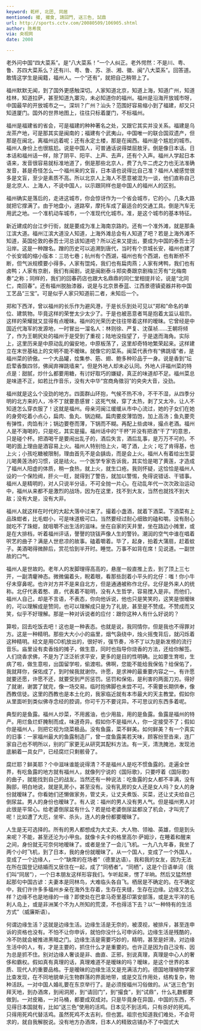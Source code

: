 ```yaml
---
keyword: 乾杯, 北囝, 同居
mentioned: 撮, 撮食, 請回門, 送三色, 試鼎
url: http://sports.cctv.com/20080509/106905.shtml
author: 陈希我
via: 央视网
date: 2008

---
```

老外问中国“四大菜系”。是“八大菜系！”一个人纠正。老外愕然：不是川、粤、鲁、苏四大菜系么？还有川、粤、鲁、苏、浙、湘、徽、闽“八大菜系”。回答道。敢情这学生是闽籍，福州人。一个“还有”，就把自己稍带上了。

福州默默无闻，到了国外更感触深切。人家知道北京，知道上海，知道广州，知道桂林，知道拉萨，甚至知道九寨沟，未必知道你的福州。福州是沿海开放城市呀，中国最早的开放城市之一。深圳？广州？汕头？范围好容易缩小到了福建，却又只知道厦门。国外的世界地图上，往往只标着厦门，不标福州。

福州是福建省的省会，可是福建的种种著名之处，又跟它其实并没关系。福建是乌龙茶产地，可是那其实是闽南的；福建有个武夷山，中国唯一的联合国双遗产，但那是在闽北，离福州远着呢；还有永定土楼，那是在闽西。福州是个尴尬的城市。福州人身份上也很尴尬。说是中国人，可普通话说得桀屈敖牙。倒是像日本话。日本话和福州话一样，除了阴平、阳平、上声、去声，还有个入声。福州人学起日本语来，发音很容易就标准地道了，倒是那些北京人，费了九牛二虎之力也无法准确发音，甚是奇怪怎么一个福州来的文盲，日本语也说得比自己准？福州人被感觉很多是文盲，至少是素质不高。所以北京人上海人不愿意被混为一谈，他们直称自己是北京人、上海人，不说中国人，以示跟同样也是中国人的福州人的区别。

福州确实是落后的，走进这城市，你会惊讶作为一个省会城市，它的小。几条大路就把它撑满了。由于地盘小，道路窄，摩托车成了最适合的交通工具。倒是汽车无用武之地。一个准机动车城市，一个准现代化城市。准，是这个城市的基本特征。

新近建成的台江步行街，就是要成为准上海南京路的。还有一个准外滩，就是那条江滨大道。福州江滨大道没人知道，上海外滩总会有人知道了吧？若是上海外滩不知道，英国伦敦的泰吾士河总该知道吧？所以近来又提出，要成为中国的泰吾士河沿岸。这是一种蹭名。蹭的历史可以追溯到唐代，当时有个京城长安，福州也建了个长安城的缩小版本：三坊七巷；杭州有个西湖，福州也有个西湖，也有断桥不断，但气派规模要小得多。人家有馄炖，我们也有扁肉燕；人家有烤鸭，我们也有卤鸭；人家有京剧，我们有闽剧，说是闽剧泰斗郑奕奏跟京剧梅兰芳有“北梅南奏”之称；同样的，我们的回春药店也跟大名鼎鼎的同仁堂相提并论，说是“北同仁，南回春”。还有福州脱胎漆器，说是与北京景泰蓝、江西景德镇瓷器并称中国工艺品“三宝”。可是似乎人家只知道前二者，未知后一个。

郑和下西洋，曾以福州的长乐作为避风港，于是长乐到处可见以“郑和”命名的单位、建筑物。毕竟这样的荣誉太少太少了。于是也被恶意者骂是抱着太监认祖宗。这样的荣耀就又显得有点暧昧。福州的光荣历史往往带着这样的暧昧。它曾经是中国近代海军的发源地，一时冒出一溜名人：林则徐、严复、沈葆祯......王朝将倾了，作为王朝尻处的福州于是受到了重视；陆地没指望了，于是退而海角。实际上，这里历来是中原动乱的偏安地，中原板荡了，这里却奇特地繁荣起来。这样建立在末世基础上的文明不能不暧昧。就像它的菜系。闽菜代表作有“佛跳墙”者，是福州菜的骄傲。一个大品罐，烩集参、筋、翅、鲍多种珍品于一身。说是香到“坛启荤香飘四邻，佛闻弃禅跳墙来”。但是外地人却未必认同。外地人评福州菜的特点是：甜腻，炒什么都要用糖，有讨好取巧的嫌疑，真正的味道却不足。福州菜总是味道不正，如若比作音乐，没有大中华“宫商角徵羽”的央央大音，没劲。

福州就是这么个没劲的地方。四面群山环抱，气候不热不冷，不干不湿，从四季分明的北方来的人，冷不丁就要患感冒：这死气候，穿了太热，剥了又太冷，让人不知道怎么穿衣服了！这就是福州。母亲河闽江缓缓从市中心流过，她的子女们在她的身旁吃着小点心，扁肉、鱼丸、锅边糊。扁肉要皮薄馅饱，加上高汤；鱼丸要壳有弹性，肉馅有汁；锅边要卷而薄，下锅而不糊。再配上些卤味，撮点老酒。福州人是不海喝的，只是吃，其实是撮。福州话中的“干杯”并没有把酒“干了”的意思，只是碰个杯。把酒喝干是要闹出乱子的，酒后失言，酒后乱事，是万万不可的。不喝的面上理由是酒容易上火。福州人特别怕上火，喝了酒，上火；吃了肯得基，也上火；小孩吃糖被限制，理由首先不是会龋齿，而是会上火。福州人有着给出生婴儿喝黄莲汤的习惯，说是祛火。一个医学专家告诉我，其实恰是喝了黄莲，才造成了福州人阳虚的体质，稍一食热，就上火，就生口疮。我则怀疑，这恰恰是福州人设的一个保险阀，肝火一旺，就得到了警告，就加以警惕，免得说错话、干错事。福州人是精明的，对人只说半分话，不可全抛一片心。在动乱年代一次次政治运动中，福州从来都不是激烈的战场，因为在这里，找不到大友，当然也就找不到大敌；没有大是，没有大非。

福州人就这样在时代的大起大落中过来了。撮着小盏酒，就着下酒菜。下酒菜有上品珠蚶者，比毛蚶小，可是味道极可口。当然要经过耐心细致的磕和嚼。没有耐心就吃不了珠蚶，就咀嚼不出生活的滋味。坐在自家的天井里，坐在路边小摊里，或是在大排档，听着福州评话，謦謦的铙钹声像人生的警铃。潮润的空气中谁在唱着呎艺的曲子？满是人世悲凉的故事。磕着嚼着。毕了，起身，拍着大蒲扇，赶着蚊子。美酒喝得微醉后，赏花恰到半开时。睡觉。万事不如背在席！见说道。一副世故的口气。

福州人是世故的。老年人的发脚理得高高的，悬崖一般直推上去，到了顶上三七开，一副清癯神态。微微偏着头，睨着眼，看那些刮着小平头的北仔：嗤！你小牛仔未穿鼻呢。也许对方并不是来自北方，但是通通被称作北仔。北仔是外来人的统称。北仔代表着憨、直，代表着不聪明，没有人生哲学，容易搅入是非。而他们，福州人自己，却是不言语，不表态，你向他诉说，他也只是笑笑的，这笑是很暧昧的，可以理解成是赞同，也可以理解成只是为了礼貌，甚至是不赞成。不赞成而又笑，似乎不好理解。那是一种对诉说者的应付：跟你这种人有什么好说的？

算啦，回去吃饭去吧！这也是一种表态。也就是说，我同情你，但是我也不得罪对方。这是一种精明。那些大大小小的庙里，烟气袅绕中，烛火摇曳背后，就闪烁着这种精明。经文是用CD机放出的，很好听，强节奏，冷不丁以为是新发榜的流行音乐。庙里设有卖香烛的摊子，做生意，同时也指导你烧香的方法，还给你解签。人们烧香求佛，不是为了泛泛祈求平安，更多的是目的性明确。比如要生育啦，生病了啦，做生意啦，出国留学啦，偷渡啦。佛啊，您能不能给我保佑？给保佑了，我就拜你，保佑成了，到时候我就谢你。许愿，是求神的最重要内容之一。有许愿就要还愿，许愿不还，就要受到严厉惩罚。惩罚和保佑，是利害的两面刀刃。得好了就谢，谢罢了就完，像一场交易。临时抱佛脚也未尝不可。不需要长期供奉，像西教信徒。这里的西教也是本土化的，我家临近就有本市最大的天主教堂。假如你从里面听到类似佛寺念经的腔调，你可千万不要诧异。不可思议的东西多着呢。

典型的是鱼露。福州人炒菜，不用酱油，也少用盐，用的是鱼露。鱼露是福州的特产。用烂鱼烂虾腌制而成，味道奇异。假如你不是福州人，你一定接受不了；假如你是福州人，则把它视为烧菜极品。没有鱼露，菜不鲜美。如何鲜美？有一个真实的旧事：一家福州最大的鱼露制造厂，曾一度鱼露美若天味，顾客纷至沓来，连厂家自己也不明所以，别的厂家更无从研究其配料方法。有一天，清洗腌池，发现池底躺着一具女尸，已经腐烂只剩骸骨了。

腐烂耶？鲜美耶？个中滋味谁能说得清？不是福州人是吃不惯鱼露的。走遍全世界，有吃鱼露的地方就有福州人，就像列宁说的《国际歌》，只要哼着《国际歌》的曲子，就能找到自己的战友。当然还有一种说法：吃鱼露的女人都不丰满，没有胸部，明白地说，就是乳房小，甚至没有。没有乳房的女人还是女人吗？女人的身份就暧昧了。你看她们还懒做家务，管丈夫，让丈夫煮饭、买菜，还让丈夫给自己倒尿盆。男人的身份也暧昧了。有人说：福州的男人没有男人气。但是福州男人对此很是平常心。给老婆倒尿盆有什么？若是给老婆倒尿盆都没了机会，才叫完了呢！比如遭了大厄，坐牢、杀头，连人的身份都要暧昧了。

人生是无可选择的。所有的男人都想成为大丈夫、大人物、领袖、英雄，但是到头来呢？不能，甚至还沦为小甲虫。就像卡夫卡的格里高尔·萨姆沙，在睡着和醒来之间，身份就无可奈何地暧昧了。或者是坐了一会儿飞机。一九八九年春，我坐了两个小时飞机，到了日本，我的身份就暧昧了。从一个国人，变成了一个外国人，变成了一个边缘人，一个“缺席的在场者”（德里达语）。我和我的女友，因为无法在所在国登记结婚而又居住在一起，成了“同栖者”。“同栖”，这是个日语单词（我们叫“同居”），一个日本朋友这样形容我们。乍听起来，愣了半晌。然后又猛然想起那句中国古谚：夫妻本是同林鸟，大难临头各自飞。栖居是不确定的。在不确定中，我们许许多多福州乡亲在海外生存着，生存在夹缝，生存在边缘。边缘又怎么样？边缘不也是地缘的一缘？即使处在巴拿马奇里基印第安部落，或是太平洋的毛利人岛上，或是非洲某个不为人所知的荒漠，不也得活下去？以“一种特有的生活方式”（威廉斯语）。

何谓边缘生活？这就是边缘生活。边缘生活是无奈的，被漠视，被排斥，甚至连申诉的资格也没有。不怕不让你申诉，就怕你没什么可申诉的。边缘生活是残酷的，冷不防就会被推进黑暗之门。边缘生活是需要巧妙的，精明，甚至是奸滑。对边缘生活中的人，有，才是主要的，抓住什么才是重要的。也许正是因为自己没有、因为总是抓不住。别对边缘人奢谈是非、曲直、正邪，别说真理，真理是中心人的奢侈和霸权。假如真有真理的话，真理难道不是暧昧的吗？暧昧，是这个世界的本质、现代人的重要品格。于是暧昧的边缘生活又是充满活力的。德国地理植物学家比查发现，在不同地貌单元生物群落的界面地带，或是交互作用处，结构复杂，物种活跃。一对中国人婚礼要在东京举行了。是必须按福州习俗做的。从“送三色”到拜天地，到办酒席，到闹洞房，到“请回门”，到“撮食”，到“试鼎”，什么礼数都要做到。一对皮箱，一对马桶，都要成双成对。只是毕竟身在异国，中国的东西，不见得日本国就有，比如“送三色”使用的活鸡。日本见不到活鸡，只有杀好的死鸡。只得用死鸡代替活鸡。虽然死鸡不太吉利，但也罢。祖宗也知道我们难处，不会苛求的，就自我解脱说。没有地方办酒席，日本人的精致店铺办不了中国式大
